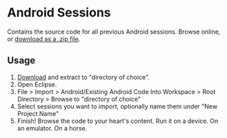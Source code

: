 Android Sessions
================
Contains the source code for all previous Android sessions.
Browse online, or [download as a .zip file][1].

Usage
-----
1. [Download][1] and extract to "directory of choice".
2. Open Eclipse.
3. File > Import > Android/Existing Android Code Into Workspace > Root Directory > Browse to "directory of choice"
4. Select sessions you want to import, optionally name them under "New Project Name"
5. Finish! Browse the code to your heart's content. Run it on a device. On an emulator. On a horse.


[1]:https://github.com/ICAppSoc/Android-Sessions/archive/master.zip